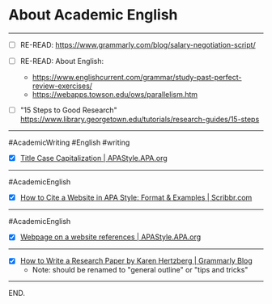 # About Academic English

---

- [ ] RE-READ: https://www.grammarly.com/blog/salary-negotiation-script/

- [ ] RE-READ: About English:
  - https://www.englishcurrent.com/grammar/study-past-perfect-review-exercises/
  - https://webapps.towson.edu/ows/parallelism.htm

-  [ ] "15 Steps to Good Research" https://www.library.georgetown.edu/tutorials/research-guides/15-steps

---

#AcademicWriting #English #writing
- [x] [Title Case Capitalization | APAStyle.APA.org](https://apastyle.apa.org/style-grammar-guidelines/capitalization/title-case)

---

#AcademicEnglish
- [x] [How to Cite a Website in APA Style: Format & Examples | Scribbr.com](https://www.scribbr.com/apa-examples/website/)

---

#AcademicEnglish
- [x] [Webpage on a website references | APAStyle.APA.org](https://apastyle.apa.org/style-grammar-guidelines/references/examples/webpage-website-references)

---

- [x] [How to Write a Research Paper by Karen Hertzberg | Grammarly Blog](https://www.grammarly.com/blog/how-to-write-a-research-paper/)
  * Note: should be renamed to "general outline" or "tips and tricks"

---

END.
